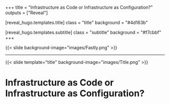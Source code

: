 +++
title = "Infrastructure as Code or Infrastructure as Configuration?"
outputs = ["Reveal"]

[reveal_hugo.templates.title]
class = "title"
background = "#4d163b"

[reveal_hugo.templates.subtitle]
class = "subtitle"
background = "#f7cbbf"
+++

{{< slide background-image="images/Fastly.png" >}}

---

{{< slide template="title" background-image="images/Title.png" >}}

# Infrastructure as Code or Infrastructure as Configuration?
